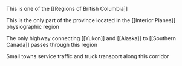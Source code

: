 This is one of the [[Regions of British Columbia]]

This is the only part of the province located in the [[Interior Planes]] physiographic region

The only highway connecting [[Yukon]] and [[Alaska]] to [[Southern Canada]] passes through this region

Small towns service traffic and truck transport along this corridor

